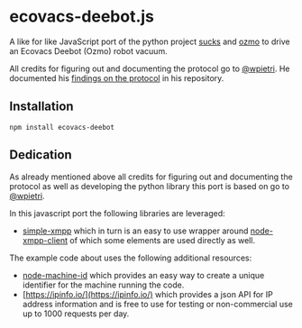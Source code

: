 ecovacs-deebot.js
========

A like for like JavaScript port of the python project [sucks](https://github.com/wpietri/sucks) and [ozmo](https://github.com/Ligio/ozmo)
to drive an Ecovacs Deebot (Ozmo) robot vacuum.

All credits for figuring out and documenting the protocol go to [@wpietri](https://github.com/wpietri).
He documented his [findings on the protocol](http://github.com/wpietri/sucks/blob/master/protocol.md) in his repository.

## Installation

	npm install ecovacs-deebot

## Dedication

As already mentioned above all credits for figuring out and documenting the
protocol as well as developing the python library this port is based on go
to [@wpietri](https://github.com/wpietri).

In this javascript port the following libraries are leveraged:
* [simple-xmpp](https://www.npmjs.com/package/simple-xmpp) which in turn is
  an easy to use wrapper around [node-xmpp-client](https://www.npmjs.com/package/node-xmpp-client)
  of which some elements are used directly as well.

The example code about uses the following additional resources:
* [node-machine-id](https://www.npmjs.com/package/node-machine-id) which
  provides an easy way to create a unique identifier for the machine running
  the code.
* [https://ipinfo.io/](https://ipinfo.io/) which provides a json API for IP address information
  and is free to use for testing or non-commercial use up to 1000 requests
  per day.
